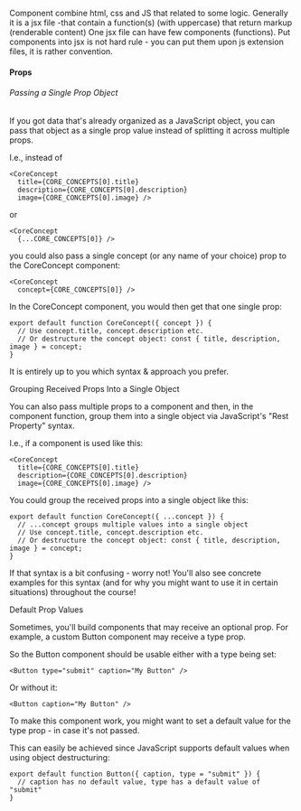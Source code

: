 Component combine html, css and JS that related to some logic. 
Generally it is a jsx file -that contain a function(s) (with uppercase) that return markup (renderable content)
One jsx file can have few components (functions). Put components into jsx is not hard rule - you can put them upon js extension files, it is rather convention.

#### Props
###### Passing a Single Prop Object

If you got data that's already organized as a JavaScript object, you can pass that object as a single prop value instead of splitting it across multiple props.

I.e., instead of

    <CoreConcept
      title={CORE_CONCEPTS[0].title}
      description={CORE_CONCEPTS[0].description}  
      image={CORE_CONCEPTS[0].image} />

or

    <CoreConcept
      {...CORE_CONCEPTS[0]} />

you could also pass a single concept (or any name of your choice) prop to the CoreConcept component:

    <CoreConcept
      concept={CORE_CONCEPTS[0]} />

In the CoreConcept component, you would then get that one single prop:

    export default function CoreConcept({ concept }) {
      // Use concept.title, concept.description etc.
      // Or destructure the concept object: const { title, description, image } = concept;
    }

It is entirely up to you which syntax & approach you prefer.

Grouping Received Props Into a Single Object

You can also pass multiple props to a component and then, in the component function, group them into a single object via JavaScript's "Rest Property" syntax.

I.e., if a component is used like this:

    <CoreConcept
      title={CORE_CONCEPTS[0].title}
      description={CORE_CONCEPTS[0].description}  
      image={CORE_CONCEPTS[0].image} />

You could group the received props into a single object like this:

    export default function CoreConcept({ ...concept }) { 
      // ...concept groups multiple values into a single object
      // Use concept.title, concept.description etc.
      // Or destructure the concept object: const { title, description, image } = concept;
    }

If that syntax is a bit confusing - worry not! You'll also see concrete examples for this syntax (and for why you might want to use it in certain situations) throughout the course!

Default Prop Values

Sometimes, you'll build components that may receive an optional prop. For example, a custom Button component may receive a type prop.

So the Button component should be usable either with a type being set:

    <Button type="submit" caption="My Button" />

Or without it:

    <Button caption="My Button" />

To make this component work, you might want to set a default value for the type prop - in case it's not passed.

This can easily be achieved since JavaScript supports default values when using object destructuring:

    export default function Button({ caption, type = "submit" }) { 
      // caption has no default value, type has a default value of "submit"
    }